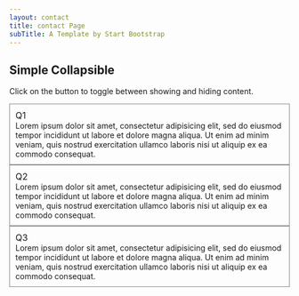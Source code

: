 ```yaml
---
layout: contact
title: contact Page
subTitle: A Template by Start Bootstrap
---
```

  <style>
    .faq-box{
      padding: 10px;
      border : 1px solid #888;
    }
    label{
      font-size:16px;
      cursor:pointer;
    }
  </style>

<div class="container">
  <h2>Simple Collapsible</h2>
  <p>Click on the button to toggle between showing and hiding content.</p>
  <!-- FAQ start -->
  <div class="faq-box">
    <label data-toggle="collapse" data-target="#q1">Q1</label>
    <div id="q1" class="collapse">
      Lorem ipsum dolor sit amet, consectetur adipisicing elit,
      sed do eiusmod tempor incididunt ut labore et dolore magna aliqua. Ut enim ad minim veniam,
      quis nostrud exercitation ullamco laboris nisi ut aliquip ex ea commodo consequat.
    </div>
  </div>
  <!-- FAQ stop -->

  <!-- FAQ start -->
  <div class="faq-box">
    <label data-toggle="collapse" data-target="#q2">Q2</label>
    <div id="q2" class="collapse">
      Lorem ipsum dolor sit amet, consectetur adipisicing elit,
      sed do eiusmod tempor incididunt ut labore et dolore magna aliqua. Ut enim ad minim veniam,
      quis nostrud exercitation ullamco laboris nisi ut aliquip ex ea commodo consequat.
    </div>
  </div>
  <!-- FAQ stop -->

  <!-- FAQ start -->
  <div class="faq-box">
    <label data-toggle="collapse" data-target="#q3">Q3</label>
    <div id="q3" class="collapse">
      Lorem ipsum dolor sit amet, consectetur adipisicing elit,
      sed do eiusmod tempor incididunt ut labore et dolore magna aliqua. Ut enim ad minim veniam,
      quis nostrud exercitation ullamco laboris nisi ut aliquip ex ea commodo consequat.
    </div>
  </div>
  <!-- FAQ stop -->
</div>
